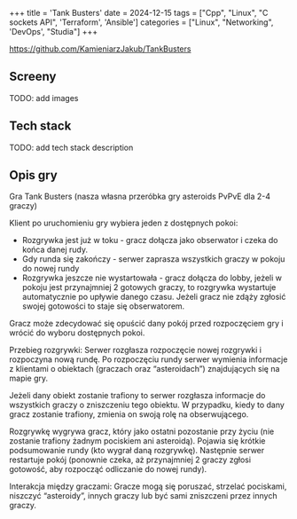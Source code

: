 +++
title = 'Tank Busters'
date = 2024-12-15
tags = ["Cpp", "Linux", "C sockets API", 'Terraform', 'Ansible']
categories = ["Linux", "Networking", 'DevOps', "Studia"]
+++

<https://github.com/KamieniarzJakub/TankBusters>

## Screeny

TODO: add images

## Tech stack

TODO: add tech stack description

## Opis gry

Gra Tank Busters (nasza własna przeróbka gry asteroids PvPvE dla 2-4 graczy)

Klient po uruchomieniu gry wybiera jeden z dostępnych pokoi:

- Rozgrywka jest już w toku - gracz dołącza jako obserwator i czeka do końca danej rudy.
- Gdy runda się zakończy - serwer zaprasza wszystkich graczy w pokoju do nowej rundy
- Rozgrywka jeszcze nie wystartowała - gracz dołącza do lobby, jeżeli w pokoju jest przynajmniej 2 gotowych graczy, to rozgrywka wystartuje automatycznie po upływie danego czasu. Jeżeli gracz nie zdąży zgłosić swojej gotowości to staje się obserwatorem.

Gracz może zdecydować się opuścić dany pokój przed rozpoczęciem gry i wrócić do wyboru dostępnych pokoi.

Przebieg rozgrywki: Serwer rozgłasza rozpoczęcie nowej rozgrywki i rozpoczyna nową rundę. Po rozpoczęciu rundy serwer wymienia informacje z klientami o obiektach (graczach oraz “asteroidach”) znajdujących się na mapie gry.

Jeżeli dany obiekt zostanie trafiony to serwer rozgłasza informacje do wszystkich graczy o zniszczeniu tego obiektu. W przypadku, kiedy to dany gracz zostanie trafiony, zmienia on swoją rolę na obserwującego.

Rozgrywkę wygrywa gracz, który jako ostatni pozostanie przy życiu (nie zostanie trafiony żadnym pociskiem ani asteroidą). Pojawia się krótkie podsumowanie rundy (kto wygrał daną rozgrywkę). Następnie serwer restartuje pokój (ponownie czeka, aż przynajmniej 2 graczy zgłosi gotowość, aby rozpocząć odliczanie do nowej rundy).

Interakcja między graczami: Gracze mogą się poruszać, strzelać pociskami, niszczyć “asteroidy”, innych graczy lub być sami zniszczeni przez innych graczy.
